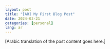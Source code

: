 ```yaml
---
layout: post
title: "[AR] My First Blog Post"
date: 2024-03-21
categories: [personal]
lang: ar
---
```


[Arabic translation of the post content goes here.]
